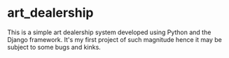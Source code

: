 # art_dealership
This is a simple art dealership system developed using Python and the Django framework. It's my first project of such magnitude hence it may be subject to some bugs and kinks.
